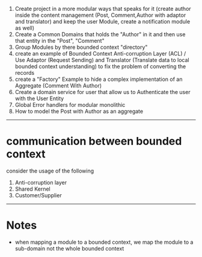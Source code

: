 1. Create project in a more modular ways that speaks for it (create author inside the content management (Post, Comment,Author with adaptor and translator) and keep the user Module, create a notification module as well)
2. Create a Common Domains that holds the "Author" in it and then use that entity in the "Post", "Comment"
3. Group Modules by there bounded context "directory"
4. create an example of Bounded Context Anti-corruption Layer (ACL) / Use Adaptor (Request Sending) and Translator (Translate data to local bounded context understanding) to fix the problem of converting the records
5. create a "Factory" Example to hide a complex implementation of an Aggregate (Comment With Author)
6. Create a domain service for user that allow us to Authenticate the user with the User Entity
7. Global Error handlers for modular monolithic
8. How to model the Post with Author as an aggregate

---

# communication between bounded context

consider the usage of the following

1. Anti-corruption layer
2. Shared Kernel
3. Customer/Supplier

---

# Notes

- when mapping a module to a bounded context, we map the module to a sub-domain not the whole bounded context
